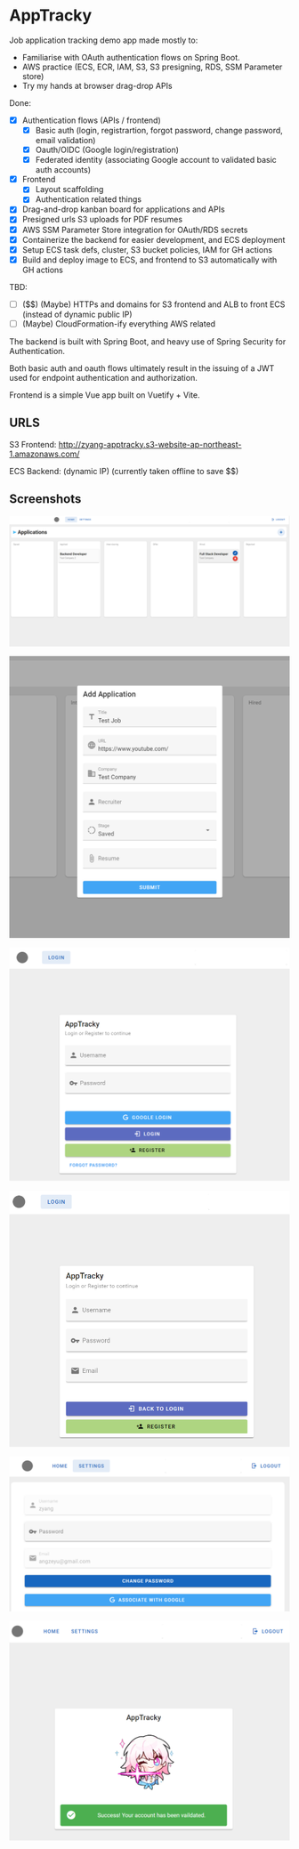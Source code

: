 # AppTracky

Job application tracking demo app made mostly to:
- Familiarise with OAuth authentication flows on Spring Boot.
- AWS practice (ECS, ECR, IAM, S3, S3 presigning, RDS, SSM Parameter store)
- Try my hands at browser drag-drop APIs

Done:
- [x] Authentication flows (APIs / frontend)
   - [x] Basic auth (login, registrartion, forgot password, change password, email validation)
   - [x] Oauth/OIDC (Google login/registration)
   - [x] Federated identity (associating Google account to validated basic auth accounts)
- [x] Frontend
   - [x] Layout scaffolding
   - [x] Authentication related things
- [x] Drag-and-drop kanban board for applications and APIs
- [x] Presigned urls S3 uploads for PDF resumes
- [x] AWS SSM Parameter Store integration for OAuth/RDS secrets
- [x] Containerize the backend for easier development, and ECS deployment
- [x] Setup ECS task defs, cluster, S3 bucket policies, IAM for GH actions
- [x] Build and deploy image to ECS, and frontend to S3 automatically with GH actions

TBD:
- [ ] ($$) (Maybe) HTTPs and domains for S3 frontend and ALB to front ECS (instead of dynamic public IP)
- [ ] (Maybe) CloudFormation-ify everything AWS related

The backend is built with Spring Boot, and heavy use of Spring Security for Authentication.

Both basic auth and oauth flows ultimately result in the issuing of a JWT used for endpoint authentication and authorization. 

Frontend is a simple Vue app built on Vuetify + Vite.


## URLS

S3 Frontend: http://zyang-apptracky.s3-website-ap-northeast-1.amazonaws.com/

ECS Backend: (dynamic IP) (currently taken offline to save $$)

## Screenshots

![](./screenshots/ss6.png)

![](./screenshots/ss5.png)

![](./screenshots/ss1.png)

![](./screenshots/ss2.png)

![](./screenshots/ss3.png)

![](./screenshots/ss4.png)

